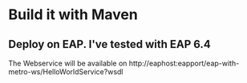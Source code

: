 Build it with Maven
======
Deploy on EAP. I've tested with EAP 6.4
------
The Webservice will be available on http://eaphost:eapport/eap-with-metro-ws/HelloWorldService?wsdl

